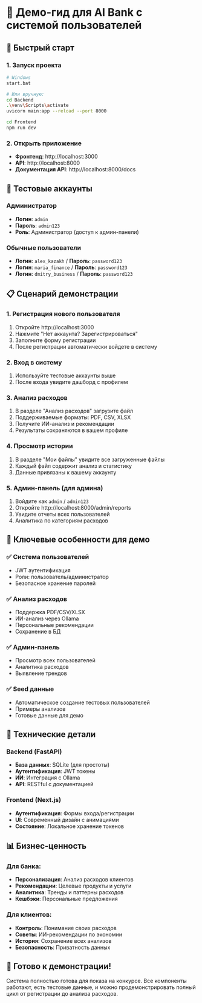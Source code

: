 # 🎯 Демо-гид для AI Bank с системой пользователей

## 🚀 Быстрый старт

### 1. Запуск проекта

```bash
# Windows
start.bat

# Или вручную:
cd Backend
.\venv\Scripts\activate
uvicorn main:app --reload --port 8000

cd Frontend
npm run dev
```

### 2. Открыть приложение

- **Фронтенд**: http://localhost:3000
- **API**: http://localhost:8000
- **Документация API**: http://localhost:8000/docs

## 🔑 Тестовые аккаунты

### Администратор

- **Логин**: `admin`
- **Пароль**: `admin123`
- **Роль**: Администратор (доступ к админ-панели)

### Обычные пользователи

- **Логин**: `alex_kazakh` / **Пароль**: `password123`
- **Логин**: `maria_finance` / **Пароль**: `password123`
- **Логин**: `dmitry_business` / **Пароль**: `password123`

## 📋 Сценарий демонстрации

### 1. Регистрация нового пользователя

1. Откройте http://localhost:3000
2. Нажмите "Нет аккаунта? Зарегистрироваться"
3. Заполните форму регистрации
4. После регистрации автоматически войдете в систему

### 2. Вход в систему

1. Используйте тестовые аккаунты выше
2. После входа увидите дашборд с профилем

### 3. Анализ расходов

1. В разделе "Анализ расходов" загрузите файл
2. Поддерживаемые форматы: PDF, CSV, XLSX
3. Получите ИИ-анализ и рекомендации
4. Результаты сохраняются в вашем профиле

### 4. Просмотр истории

1. В разделе "Мои файлы" увидите все загруженные файлы
2. Каждый файл содержит анализ и статистику
3. Данные привязаны к вашему аккаунту

### 5. Админ-панель (для админа)

1. Войдите как `admin` / `admin123`
2. Откройте http://localhost:8000/admin/reports
3. Увидите отчеты всех пользователей
4. Аналитика по категориям расходов

## 🎯 Ключевые особенности для демо

### ✅ Система пользователей

- JWT аутентификация
- Роли: пользователь/администратор
- Безопасное хранение паролей

### ✅ Анализ расходов

- Поддержка PDF/CSV/XLSX
- ИИ-анализ через Ollama
- Персональные рекомендации
- Сохранение в БД

### ✅ Админ-панель

- Просмотр всех пользователей
- Аналитика расходов
- Выявление трендов

### ✅ Seed данные

- Автоматическое создание тестовых пользователей
- Примеры анализов
- Готовые данные для демо

## 🔧 Технические детали

### Backend (FastAPI)

- **База данных**: SQLite (для простоты)
- **Аутентификация**: JWT токены
- **ИИ**: Интеграция с Ollama
- **API**: RESTful с документацией

### Frontend (Next.js)

- **Аутентификация**: Формы входа/регистрации
- **UI**: Современный дизайн с анимациями
- **Состояние**: Локальное хранение токенов

## 📊 Бизнес-ценность

### Для банка:

- **Персонализация**: Анализ расходов клиентов
- **Рекомендации**: Целевые продукты и услуги
- **Аналитика**: Тренды и паттерны расходов
- **Кешбэки**: Персональные предложения

### Для клиентов:

- **Контроль**: Понимание своих расходов
- **Советы**: ИИ-рекомендации по экономии
- **История**: Сохранение всех анализов
- **Безопасность**: Приватность данных

## 🎪 Готово к демонстрации!

Система полностью готова для показа на конкурсе. Все компоненты работают, есть тестовые данные, и можно продемонстрировать полный цикл от регистрации до анализа расходов.

